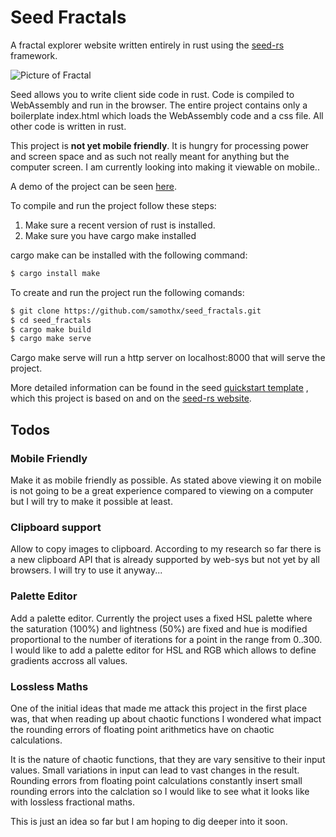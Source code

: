 # Seed Fractals

A fractal explorer website written entirely in rust using the [seed-rs](https://seed-rs.org/) framework. 

![Picture of Fractal](https://drive.google.com/file/d/1j-uu9zNJdr1rInzCwbcKJILwV3uhSZk-/view?usp=sharing "Mandelbrot Detail")


Seed allows you to write client side code in rust. Code is compiled to WebAssembly and run in the browser.
The entire project contains only a boilerplate index.html which loads the WebAssembly code and a css file.
All other code is written in rust.

This project is **not yet mobile friendly**. It is hungry for processing power and screen space and as such  not really 
meant for anything but the computer screen. I am currently looking into making it viewable on mobile..

A demo of the project can be seen [here](https://tele-conference.de).

To compile and run the project follow these steps:
1. Make sure a recent version of rust is installed.
2. Make sure you have cargo make installed

cargo make can be installed with the following command: 
```bash
$ cargo install make
```
To create and run the project run the following comands:  
```bash
$ git clone https://github.com/samothx/seed_fractals.git
$ cd seed_fractals
$ cargo make build
$ cargo make serve
```
Cargo make serve will run a http server on localhost:8000 that will serve the project.

More detailed information can be found in the seed [quickstart template](https://github.com/seed-rs/seed-quickstart.git) 
, which this project is based on and on the [seed-rs website](https://seed-rs.org/).  

## Todos

### Mobile Friendly
Make it as mobile friendly as possible. As stated above viewing it on mobile is not going to be a great experience 
compared to viewing on a computer but I will try to make it possible at least.

### Clipboard support
Allow to copy images to clipboard. According to my research so far there is a new clipboard API that is already supported by web-sys but not yet by all browsers. I will try to use it anyway...

### Palette Editor
Add a palette editor. Currently the project uses a fixed HSL palette where the saturation (100%) and lightness (50%) are fixed and hue is modified proportional to the number of iterations for a point in the range from 0..300. I would like to add a palette editor for HSL and RGB 
which allows to define gradients accross all values. 

### Lossless Maths
One of the initial ideas that made me attack this project in the first place was, that when reading up about chaotic functions I wondered what 
impact the rounding errors of floating point arithmetics have on chaotic 
calculations. 

It is the nature of chaotic functions, that they are vary sensitive to their input values. Small variations in input can lead to vast changes in the result. Rounding errors from floating point calculations constantly insert small rounding errors into the calclation so I would like to see what it looks like with lossless fractional maths. 

This is just an idea so far but I am hoping to dig deeper into it soon. 
 